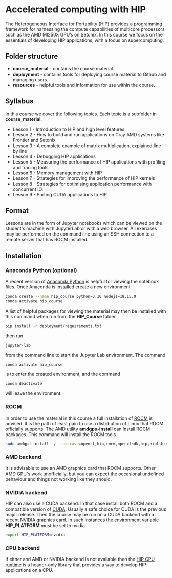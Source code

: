 # Accelerated computing with HIP

The Heterogeneous Interface for Portability (HIP) provides a programming framework for harnessing the compute capabilities of multicore processors such as the AMD MI250X GPU’s on Setonix. In this course we focus on the essentials of developing HIP applications, with a focus on supercomputing.

## Folder structure

* **course_material** - contains the course material.
* **deployment** - contains tools for deploying course material to Github and managing users.
* **resources** - helpful tools and information for use within the course.

## Syllabus

In this course we cover the following topics. Each topic is a subfolder in **course_material**.

* Lesson 1 - Introduction to HIP and high level features
* Lesson 2 - How to build and run applications on Cray AMD systems like Frontier and Setonix
* Lesson 3 - A complete example of matrix multiplication, explained line by line
* Lesson 4 - Debugging HIP applications
* Lesson 5 - Measuring the performance of HIP applications with profiling and tracing tools
* Lesson 6 - Memory management with HIP
* Lesson 7 - Strategies for improving the performance of HIP kernels
* Lesson 8 - Strategies for optimising application performance with concurrent IO.
* Lesson 9 - Porting CUDA applications to HIP

## Format

Lessons are in the form of Jupyter notebooks which can be viewed on the student's machine with JupyterLab or with a web browser. All exercises may be performed on the command line using an SSH connection to a remote server that has ROCM installed.

## Installation


### Anaconda Python (optional)

A recent version of [Anaconda Python](https://www.anaconda.com/products/distribution) is helpful for viewing the notebook files. Once Anaconda is installed create a new environment 

```bash
conda create --name hip_course python=3.10 nodejs=18.15.0
conda activate hip_course
```
A list of helpful packages for viewing the material may then be installed with this command when run from the **HIP_Course** folder. 

```bash
pip install -r deployment/requirements.txt
```
then run 

```bash
jupyter-lab
```
from the command line to start the Jupyter Lab environment. The command

```bash
conda activate hip_course
```
is to enter the created environment, and the command
```bash
conda deactivate
```
will leave the environment.

### ROCM

In order to use the material in this course a full installation of [ROCM](https://docs.amd.com/) is advised. It is the path of least pain to use a distribution of Linux that ROCM officially supports. The AMD utility **amdgpu-install** can install ROCM packages. This command will install the ROCM tools.

```bash
sudo amdgpu-install -y --usecase=opencl,hip,rocm,openclsdk,hip,hiplibsdk,rocmdevtools,rocmdev
```

### AMD backend

It is advisable to use an AMD graphics card that ROCM supports. Other AMD GPU's work unofficially, but you can expect the occasional undefined behaviour and things not working like they should.

### NVIDIA backend

HIP can also use a CUDA backend. In that case install both ROCM and a compatible version of [CUDA](https://developer.nvidia.com/cuda-downloads). Usually a safe choice for CUDA is the previous major release. Then the course may be run on a CUDA backend with a recent NVIDIA graphics card. In such instances the environment variable **HIP_PLATFORM** must be set to nvidia.

```bash
export HIP_PLATFORM=nvidia
```

### CPU backend

If either and AMD or NVIDIA backend is not available then the [HIP CPU runtime](https://github.com/ROCm-Developer-Tools/HIP-CPU) is a header-only library that provides a way to develop HIP applications on a CPU. 


